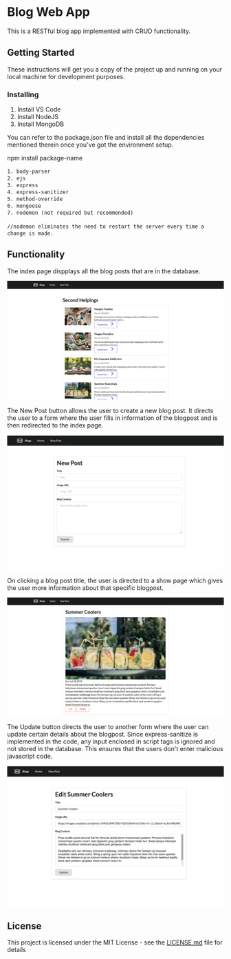 # Blog Web App

This is a RESTful blog app implemented with CRUD functionality. 

## Getting Started

These instructions will get you a copy of the project up and running on your local machine for development purposes.


### Installing

1. Install VS Code
2. Install NodeJS 
3. Install MongoDB


You can refer to the package.json file and install all the dependencies mentioned therein once you've got the environment setup. 

npm install package-name

```
1. body-parser
2. ejs
3. express
4. express-sanitizer
5. method-override
6. mongoose
7. nodemon (not required but recommended)

//nodemon eliminates the need to restart the server every time a change is made.
```

## Functionality 

The index page dispplays all the blog posts that are in the database. 


![ScreenShot](https://github.com/poornimaSapkal/Blog-Web-App/blob/master/images/index.png)



The New Post button allows the user to create a new blog post. It directs the user to a form where the user fills in information of the blogpost and is then redirected to the index page. 


![ScreenShot](https://github.com/poornimaSapkal/Blog-Web-App/blob/master/images/new.png)



On clicking a blog post title, the user is directed to a show page which gives the user more information about that specific blogpost.


![ScreenShot](https://github.com/poornimaSapkal/Blog-Web-App/blob/master/images/show.png)



The Update button directs the user to another form where the user can update certain details about the blogpost. Since express-sanitize is implemented in the code, any input enclosed in script tags is ignored and not stored in the database. This ensures that the users don't enter malicious javascript code.


![ScreenShot](https://github.com/poornimaSapkal/Blog-Web-App/blob/master/images/update.png)

## License

This project is licensed under the MIT License - see the [LICENSE.md](LICENSE.md) file for details

